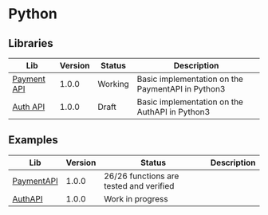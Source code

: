 # Python

## Libraries

| Lib                          | Version | Status  | Description                                       |
| ---------------------------- | ------- | ------- | ------------------------------------------------- |
| [Payment API](PaymentAPI.py) | 1.0.0   | Working | Basic implementation on the PaymentAPI in Python3 |
| [Auth API](AuthAPI.py)       | 1.0.0   | Draft   | Basic implementation on the AuthAPI in Python3    |

## Examples

| Lib                                | Version | Status                                  | Description |
| ---------------------------------- | ------- | --------------------------------------- | ----------- |
| [PaymentAPI](examples/PaymentAPI/) | 1.0.0   | 26/26 functions are tested and verified |             |
| [AuthAPI](examples/AuthAPI/)       | 1.0.0   | Work in progress                        |             |
